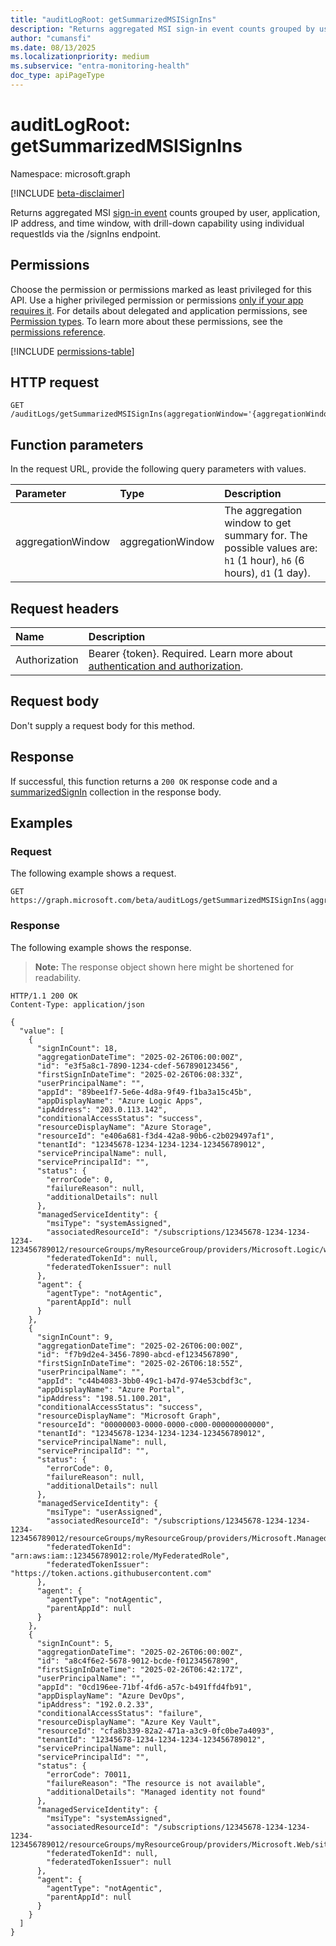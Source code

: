 ```yaml
---
title: "auditLogRoot: getSummarizedMSISignIns"
description: "Returns aggregated MSI sign-in event counts grouped by user, application, IP address, and time window, with drill-down capability using individual requestIds via the /signIns endpoint."
author: "cumansfi"
ms.date: 08/13/2025
ms.localizationpriority: medium
ms.subservice: "entra-monitoring-health"
doc_type: apiPageType
---
```


# auditLogRoot: getSummarizedMSISignIns

Namespace: microsoft.graph

[!INCLUDE [beta-disclaimer](../../includes/beta-disclaimer.md)]

Returns aggregated MSI [sign-in event](../resources/summarizedsignin.md) counts grouped by user, application, IP address, and time window, with drill-down capability using individual requestIds via the /signIns endpoint.

## Permissions

Choose the permission or permissions marked as least privileged for this API. Use a higher privileged permission or permissions [only if your app requires it](/graph/permissions-overview#best-practices-for-using-microsoft-graph-permissions). For details about delegated and application permissions, see [Permission types](/graph/permissions-overview#permission-types). To learn more about these permissions, see the [permissions reference](/graph/permissions-reference).

<!-- {
  "blockType": "permissions",
  "name": "auditlogroot-getsummarizedmsisignins-permissions"
}
-->
[!INCLUDE [permissions-table](../includes/permissions/auditlogroot-getsummarizedmsisignins-permissions.md)]

## HTTP request

<!-- {
  "blockType": "ignored"
}
-->
``` http
GET /auditLogs/getSummarizedMSISignIns(aggregationWindow='{aggregationWindow}')
```

## Function parameters
In the request URL, provide the following query parameters with values.

|Parameter|Type|Description|
|:---|:---|:---|
|aggregationWindow|aggregationWindow|The aggregation window to get summary for. The possible values are: `h1` (1 hour), `h6` (6 hours), `d1` (1 day).|


## Request headers

|Name|Description|
|:---|:---|
|Authorization|Bearer {token}. Required. Learn more about [authentication and authorization](/graph/auth/auth-concepts).|

## Request body

Don't supply a request body for this method.

## Response

If successful, this function returns a `200 OK` response code and a [summarizedSignIn](../resources/summarizedsignin.md) collection in the response body.

## Examples

### Request

The following example shows a request.
<!-- {
  "blockType": "request",
  "name": "auditlogrootthis.getsummarizedmsisignins"
}
-->
``` http
GET https://graph.microsoft.com/beta/auditLogs/getSummarizedMSISignIns(aggregationWindow='parameterValue')
```


### Response

The following example shows the response.
>**Note:** The response object shown here might be shortened for readability.
<!-- {
  "blockType": "response",
  "truncated": true,
  "@odata.type": "Collection(microsoft.graph.summarizedSignIn)"
}
-->
``` http
HTTP/1.1 200 OK
Content-Type: application/json

{
  "value": [
    {
      "signInCount": 18,
      "aggregationDateTime": "2025-02-26T06:00:00Z",
      "id": "e3f5a8c1-7890-1234-cdef-567890123456",
      "firstSignInDateTime": "2025-02-26T06:08:33Z",
      "userPrincipalName": "",
      "appId": "89bee1f7-5e6e-4d8a-9f49-f1ba3a15c45b",
      "appDisplayName": "Azure Logic Apps",
      "ipAddress": "203.0.113.142",
      "conditionalAccessStatus": "success",
      "resourceDisplayName": "Azure Storage",
      "resourceId": "e406a681-f3d4-42a8-90b6-c2b029497af1",
      "tenantId": "12345678-1234-1234-1234-123456789012",
      "servicePrincipalName": null,
      "servicePrincipalId": "",
      "status": {
        "errorCode": 0,
        "failureReason": null,
        "additionalDetails": null
      },
      "managedServiceIdentity": {
        "msiType": "systemAssigned",
        "associatedResourceId": "/subscriptions/12345678-1234-1234-1234-123456789012/resourceGroups/myResourceGroup/providers/Microsoft.Logic/workflows/myLogicApp",
        "federatedTokenId": null,
        "federatedTokenIssuer": null
      },
      "agent": {
        "agentType": "notAgentic",
        "parentAppId": null
      }
    },
    {
      "signInCount": 9,
      "aggregationDateTime": "2025-02-26T06:00:00Z",
      "id": "f7b9d2e4-3456-7890-abcd-ef1234567890",
      "firstSignInDateTime": "2025-02-26T06:18:55Z",
      "userPrincipalName": "",
      "appId": "c44b4083-3bb0-49c1-b47d-974e53cbdf3c",
      "appDisplayName": "Azure Portal",
      "ipAddress": "198.51.100.201",
      "conditionalAccessStatus": "success",
      "resourceDisplayName": "Microsoft Graph",
      "resourceId": "00000003-0000-0000-c000-000000000000",
      "tenantId": "12345678-1234-1234-1234-123456789012",
      "servicePrincipalName": null,
      "servicePrincipalId": "",
      "status": {
        "errorCode": 0,
        "failureReason": null,
        "additionalDetails": null
      },
      "managedServiceIdentity": {
        "msiType": "userAssigned",
        "associatedResourceId": "/subscriptions/12345678-1234-1234-1234-123456789012/resourceGroups/myResourceGroup/providers/Microsoft.ManagedIdentity/userAssignedIdentities/myUserAssignedIdentity",
        "federatedTokenId": "arn:aws:iam::123456789012:role/MyFederatedRole",
        "federatedTokenIssuer": "https://token.actions.githubusercontent.com"
      },
      "agent": {
        "agentType": "notAgentic",
        "parentAppId": null
      }
    },
    {
      "signInCount": 5,
      "aggregationDateTime": "2025-02-26T06:00:00Z",
      "id": "a8c4f6e2-5678-9012-bcde-f01234567890",
      "firstSignInDateTime": "2025-02-26T06:42:17Z",
      "userPrincipalName": "",
      "appId": "0cd196ee-71bf-4fd6-a57c-b491ffd4fb91",
      "appDisplayName": "Azure DevOps",
      "ipAddress": "192.0.2.33",
      "conditionalAccessStatus": "failure",
      "resourceDisplayName": "Azure Key Vault",
      "resourceId": "cfa8b339-82a2-471a-a3c9-0fc0be7a4093",
      "tenantId": "12345678-1234-1234-1234-123456789012",
      "servicePrincipalName": null,
      "servicePrincipalId": "",
      "status": {
        "errorCode": 70011,
        "failureReason": "The resource is not available",
        "additionalDetails": "Managed identity not found"
      },
      "managedServiceIdentity": {
        "msiType": "systemAssigned",
        "associatedResourceId": "/subscriptions/12345678-1234-1234-1234-123456789012/resourceGroups/myResourceGroup/providers/Microsoft.Web/sites/myWebApp",
        "federatedTokenId": null,
        "federatedTokenIssuer": null
      },
      "agent": {
        "agentType": "notAgentic",
        "parentAppId": null
      }
    }
  ]
}
```

